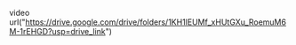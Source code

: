 video url("https://drive.google.com/drive/folders/1KH1lEUMf_xHUtGXu_RoemuM6M-1rEHGD?usp=drive_link")